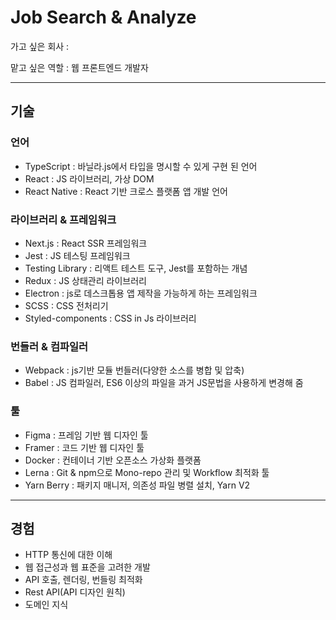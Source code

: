 # Job Search & Analyze

가고 싶은 회사 : 

맡고 싶은 역할 : 웹 프론트엔드 개발자

---

## 기술

### 언어

- TypeScript : 바닐라.js에서 타입을 명시할 수 있게 구현 된 언어
- React : JS 라이브러리, 가상 DOM
- React Native : React 기반 크로스 플랫폼 앱 개발 언어

### 라이브러리 & 프레임워크

- Next.js : React SSR 프레임워크
- Jest : JS 테스팅 프레임워크
- Testing Library : 리액트 테스트 도구, Jest를 포함하는 개념
- Redux : JS 상태관리 라이브러리
- Electron : js로 데스크톱용 앱 제작을 가능하게 하는 프레임워크
- SCSS : CSS 전처리기
- Styled-components : CSS in Js 라이브러리

### 번들러 & 컴파일러

- Webpack : js기반 모듈 번들러(다양한 소스를 병합 및 압축)
- Babel : JS 컴파일러, ES6 이상의 파일을 과거 JS문법을 사용하게 변경해 줌

### 툴

- Figma : 프레임 기반 웹 디자인 툴
- Framer : 코드 기반 웹 디자인 툴
- Docker : 컨테이너 기반 오픈소스 가상화 플랫폼
- Lerna : Git & npm으로 Mono-repo 관리 및 Workflow 최적화 툴
- Yarn Berry : 패키지 매니저, 의존성 파일 병렬 설치, Yarn V2

---

## 경험

- HTTP 통신에 대한 이해
- 웹 접근성과 웹 표준을 고려한 개발
- API 호출, 렌더링, 번들링 최적화
- Rest API(API 디자인 원칙)
- 도메인 지식
